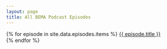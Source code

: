 ```yaml
---
layout: page
title: All BEMA Podcast Episodes
---
```


{% for episode in site.data.episodes.items %}
<a href="{{ episode.link }}">{{ episode.title }}</a><br />
{% endfor %}
